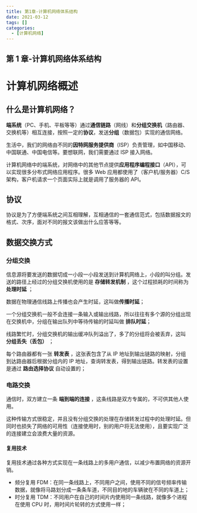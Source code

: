 ```yaml
---
title: 第1章-计算机网络体系结构
date: 2021-03-12
tags: []
categories:
  - [计算机网络]
---
```


<style>
.center {
width: auto;
display: table;
margin - left: auto;
margin - right: auto;
}
// 图片居中
img {
position: relative;
left: 50%;
transform: translateX(-50%);
}
</style>

## 第 1 章-计算机网络体系结构

# 计算机网络概述

## 什么是计算机网络？

**端系统**（PC、手机、平板等等）通过**通信链路**（网线）和**分组交换机**（路由器、交换机等）相互连接，按照一定的**协议**，发送**分组**（数据包）实现的通信网络。

生活中，我们的网络由不同的**因特网服务提供商**（ISP）负责管理，如中国移动、中国联通、中国电信等。要想联网，我们需要通过 ISP 接入网络。

计算机网络中的端系统，对网络中的其他节点提供**应用程序编程接口**（API），可以实现很多分布式网络应用程序。很多 Web 应用都使用了（客户机/服务器）C/S 架构，客户机请求一个页面实际上就是调用了服务器的 API。

## 协议

协议是为了方便端系统之间互相理解，互相通信的一套通信范式，包括数据报文的格式、次序，面对不同的报文该做出什么应答等等。

## 数据交换方式

### 分组交换

信息源将要发送的数据切成一小段一小段发送到计算机网络上，小段的叫分组。发送的路径上经过的分组交换机使用的是 **存储转发机制** ，这个过程损耗的时间称为 **处理时延** ；

数据在物理通信线路上传播也会产生时延，这叫做**传播时延**；

一个分组交换机一般不会连接一条输入或输出线路，所以往往有多个源的分组出现在交换机中，分组在输出队列中等待传输的时延叫做 **排队时延**；

线路繁忙时，分组交换机的输出缓冲队列溢出了，多了的分组将会被丢弃，这叫 **分组丢失（丢包）** ；

每个路由器都有一张 **转发表** ，这张表包含了从 IP 地址到输出链路的映射，分组到达路由器后根据分组内的 IP 地址，查询转发表，得到输出链路。转发表的设置是通过 **路由选择协议** 自动设置的；

### 电路交换

通信时，双方建立一条 **端到端的连接** ，这条线路是双方专属的，不可供其他人使用。

这种传输方式很稳定，并且没有分组交换的处理在存储转发过程中的处理时延。但同时也损失了网络的可用性（连接使用时，别的用户将无法使用），且要实现广泛的连接建立会浪费大量的资源。

#### 复用技术

复用技术通过各种方式实现在一条线路上的多用户通信，以减少布置网络的资源开销。

- 频分复用 FDM：在同一条线路上，不同用户之间，使用不同的信号频率传输数据，就像将马路划分成一条条车道，不同目的地的车辆驶在不同的车道上；
- 时分复用 TDM：不同用户在自己的时间片内使用同一条线路，就像多个进程在使用 CPU 时，用时间片轮转的方式使用一样；

###
